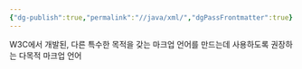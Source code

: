 ```yaml
---
{"dg-publish":true,"permalink":"//java/xml/","dgPassFrontmatter":true}
---
```



W3C에서 개발된, 다른 특수한 목적을 갖는 마크업 언어를 만드는데 사용하도록 권장하는 다목적 마크업 언어